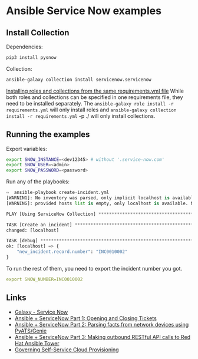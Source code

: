 # Ansible Service Now examples


## Install Collection

Dependencies:

```bash
pip3 install pysnow
```

Collection:


```bash
ansible-galaxy collection install servicenow.servicenow
```

[Installing roles and collections from the same requirements.yml file](https://docs.ansible.com/ansible/latest/galaxy/user_guide.html#installing-roles-and-collections-from-the-same-requirements-yml-file)
While both roles and collections can be specified in one requirements file, they need to be installed separately. The `ansible-galaxy role install -r requirements.yml` will only install roles and `ansible-galaxy collection install -r requirements.yml` -p ./ will only install collections.


## Running the examples

Export variables:

```bash
export SNOW_INSTANCE=<dev12345> # without '.service-now.com'
export SNOW_USER=<admin>
export SNOW_PASSWORD=<password>
```

Run any of the playbooks:

```python
⇨  ansible-playbook create-incident.yml 
[WARNING]: No inventory was parsed, only implicit localhost is available
[WARNING]: provided hosts list is empty, only localhost is available. Note that the implicit localhost does not match 'all'

PLAY [Using ServiceNow Collection] ******************************************************************************************************************************************

TASK [Create an incident] ***************************************************************************************************************************************************
changed: [localhost]

TASK [debug] ****************************************************************************************************************************************************************
ok: [localhost] => {
    "new_incident.record.number": "INC0010002"
}
```

To run the rest of them, you need to export the incident number you got.

```yaml
export SNOW_NUMBER=INC0010002
```


## Links

- [Galaxy - Service Now](https://galaxy.ansible.com/servicenow/servicenow)
- [Ansible + ServiceNow Part 1: Opening and Closing Tickets](https://www.ansible.com/blog/ansible-servicenow-opening-and-closing-tickets)
- [Ansible + ServiceNow Part 2: Parsing facts from network devices using PyATS/Genie](https://www.ansible.com/blog/ansible-servicenow-part-2-parsing-facts-from-network-devices-using-pyats/genie)
- [Ansible + ServiceNow Part 3: Making outbound RESTful API calls to Red Hat Ansible Tower](https://www.ansible.com/blog/ansible-servicenow-howto-part-3-making-outbound-restful-api-calls-to-ansible-tower)
- [Governing Self-Service Cloud Provisioning](https://github.com/michaelford85/aws-deploy)